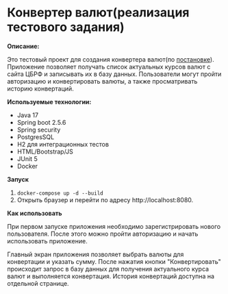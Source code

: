 # **Конвертер валют(реализация тестового задания)**

**Описание:**

Это тестовый проект для создания конвертера валют(по [постановке](https://github.com/EddDoubleD/JAVA.SB2.TEST)). Приложение позволяет получать список актуальных курсов валют с сайта ЦБРФ и 
записывать их в базу данных. Пользователи могут пройти авторизацию и конвертировать валюты, а также просматривать историю конвертаций.

**Используемые технологии:**
* Java 17
* Spring boot 2.5.6
* Spring security 
* PostgresSQL
* H2 для интеграционных тестов
* HTML/Bootstrap/JS
* JUnit 5
* Docker 

**Запуск**
1) `docker-compose up -d --build`
2) Открыть браузер и перейти по адресу http://localhost:8080.

**Как использовать**

При первом запуске приложения необходимо зарегистрировать нового пользователя. После этого можно пройти авторизацию и начать использовать приложение.

Главный экран приложения позволяет выбрать валюты для конвертации и указать сумму. После нажатия кнопки "Конвертировать" происходит запрос в базу данных для получения актуального курса валют и выполняется конвертация. История конвертаций доступна на отдельной странице.